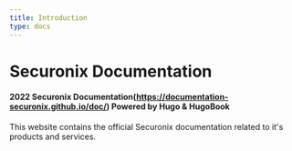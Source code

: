 ```yaml
---
title: Introduction
type: docs
---
```


# Securonix Documentation

#### 2022 Securonix Documentation(https://documentation-securonix.github.io/doc/) Powered by Hugo & HugoBook

This website contains the official Securonix documentation related to it's products and services.

